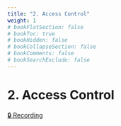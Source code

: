 ```yaml
---
title: "2. Access Control"
weight: 1
# bookFlatSection: false
# bookToc: true
# bookHidden: false
# bookCollapseSection: false
# bookComments: false
# bookSearchExclude: false
---
```


# 2. Access Control

[🔒 Recording](https://github.com/ryanbester/uni-resources/tree/main/ccc/y1/security/2-access-control)
